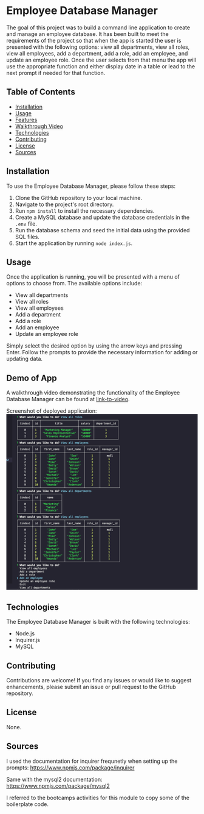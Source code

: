 # Employee Database Manager

The goal of this project was to build a command line application to create and manage an employee database. It has been built to meet the requirements of the project so that when the app is started the user is presented with the following options: view all departments, view all roles, view all employees, add a department, add a role, add an employee, and update an employee role. Once the user selects from that menu the app will use the appropriate function and either display date in a table or lead to the next prompt if needed for that function. 

## Table of Contents

- [Installation](#installation)
- [Usage](#usage)
- [Features](#features)
- [Walkthrough Video](#walkthrough-video)
- [Technologies](#technologies)
- [Contributing](#contributing)
- [License](#license)
- [Sources](#sources)

## Installation

To use the Employee Database Manager, please follow these steps:

1. Clone the GitHub repository to your local machine.
2. Navigate to the project's root directory.
3. Run `npm install` to install the necessary dependencies.
4. Create a MySQL database and update the database credentials in the `.env` file.
5. Run the database schema and seed the initial data using the provided SQL files.
6. Start the application by running `node index.js`.

## Usage

Once the application is running, you will be presented with a menu of options to choose from. The available options include:

- View all departments
- View all roles
- View all employees
- Add a department
- Add a role
- Add an employee
- Update an employee role

Simply select the desired option by using the arrow keys and pressing Enter. Follow the prompts to provide the necessary information for adding or updating data.


## Demo of App

A walkthrough video demonstrating the functionality of the Employee Database Manager can be found at [link-to-video](https://drive.google.com/file/d/1acvZexrfIQnR0_I4n0vZGVio78kDfPym/view?usp=sharing).

Screenshot of deployed application: ![Screenshot](./assets/Screen%20Shot%202023-07-13%20at%209.53.26%20PM.png)

## Technologies

The Employee Database Manager is built with the following technologies:

- Node.js
- Inquirer.js
- MySQL

## Contributing

Contributions are welcome! If you find any issues or would like to suggest enhancements, please submit an issue or pull request to the GitHub repository.

## License

None.

## Sources

I used the documentation for inquirer frequnetly when setting up the prompts: https://www.npmjs.com/package/inquirer

Same with the mysql2 documentation: https://www.npmjs.com/package/mysql2

I referred to the bootcamps activities for this module to copy some of the boilerplate code. 
